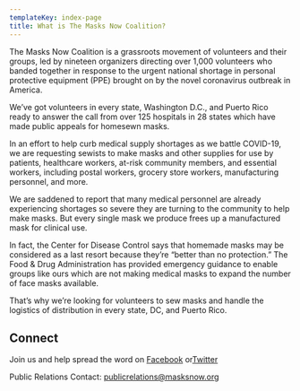 ```yaml
---
templateKey: index-page
title: What is The Masks Now Coalition?
---
```

The Masks Now Coalition is a grassroots movement of volunteers and their groups, led by nineteen organizers directing over 1,000 volunteers who banded together in response to the urgent national shortage in personal protective equipment (PPE) brought on by the novel coronavirus outbreak in America.

We’ve got volunteers in every state, Washington D.C., and Puerto Rico ready to answer the call from over 125 hospitals in 28 states which have made public appeals for homesewn masks.

In an effort to help curb medical supply shortages as we battle COVID-19, we are requesting sewists to make masks and other supplies for use by patients, healthcare workers, at-risk community members, and essential workers, including postal workers, grocery store workers, manufacturing personnel, and more.

We are saddened to report that many medical personnel are already experiencing shortages so severe they are turning to the community to help make masks. But every single mask we produce frees up a manufactured mask for clinical use.

In fact, the Center for Disease Control says that homemade masks may be considered as a last resort because they’re “better than no protection.” The Food & Drug Administration has provided emergency guidance to enable groups like ours which are not making medical masks to expand the number of face masks available.

That’s why we’re looking for volunteers to sew masks and handle the logistics of distribution in every state, DC, and Puerto Rico.

## Connect

Join us and help spread the word on [Facebook](https://www.facebook.com/groups/837899896730511/) or[Twitter](https://twitter.com/rosiesewsorg)

Public Relations Contact: [publicrelations@masksnow.org](mailto:publicrelations@masksnow.org)